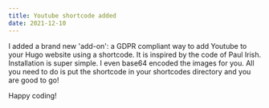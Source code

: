 ```yaml
---
title: Youtube shortcode added
date: 2021-12-10
---
```


I added a brand new 'add-on': a GDPR compliant way to add Youtube to your Hugo website using a shortcode. It is inspired by the code of Paul Irish. Installation is super simple. I even base64 encoded the images for you. All you need to do is put the shortcode in your shortcodes directory and you are good to go! 

Happy coding!